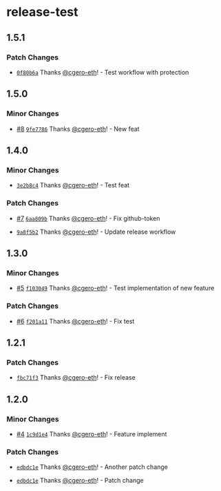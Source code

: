 # release-test

## 1.5.1

### Patch Changes

- [`0f80b6a`](https://github.com/cgero-eth/release-test/commit/0f80b6a356274933ba10e5d1cd53c8decc271f19) Thanks [@cgero-eth](https://github.com/cgero-eth)! - Test workflow with protection

## 1.5.0

### Minor Changes

- [#8](https://github.com/cgero-eth/release-test/pull/8) [`9fe7786`](https://github.com/cgero-eth/release-test/commit/9fe77868ad455ef3a8991b7fde10f8fb5672e15c) Thanks [@cgero-eth](https://github.com/cgero-eth)! - New feat

## 1.4.0

### Minor Changes

- [`3e2b8c4`](https://github.com/cgero-eth/release-test/commit/3e2b8c4f48779ffb879ec37d4e9d64be307c09cb) Thanks [@cgero-eth](https://github.com/cgero-eth)! - Test feat

### Patch Changes

- [#7](https://github.com/cgero-eth/release-test/pull/7) [`6aa809b`](https://github.com/cgero-eth/release-test/commit/6aa809bfde4c9f596481e48eff0f42a8b5577a73) Thanks [@cgero-eth](https://github.com/cgero-eth)! - Fix github-token

- [`9a8f5b2`](https://github.com/cgero-eth/release-test/commit/9a8f5b2c49fd047feedf7ee909732481867f54d4) Thanks [@cgero-eth](https://github.com/cgero-eth)! - Update release workflow

## 1.3.0

### Minor Changes

- [#5](https://github.com/cgero-eth/release-test/pull/5) [`f103049`](https://github.com/cgero-eth/release-test/commit/f10304975c23e7ebbfc597cb7a7f19f7dc8545f7) Thanks [@cgero-eth](https://github.com/cgero-eth)! - Test implementation of new feature

### Patch Changes

- [#6](https://github.com/cgero-eth/release-test/pull/6) [`f201a11`](https://github.com/cgero-eth/release-test/commit/f201a11e5f0707363b87765d483cb7d3c5697739) Thanks [@cgero-eth](https://github.com/cgero-eth)! - Fix test

## 1.2.1

### Patch Changes

- [`fbc71f3`](https://github.com/cgero-eth/release-test/commit/fbc71f35bf79cbe0eea81678a488cf0096ab9f43) Thanks [@cgero-eth](https://github.com/cgero-eth)! - Fix release

## 1.2.0

### Minor Changes

- [#4](https://github.com/cgero-eth/release-test/pull/4) [`1c9d1e4`](https://github.com/cgero-eth/release-test/commit/1c9d1e4d0a65b709a4aa1fc8f478d1f10a5e2be1) Thanks [@cgero-eth](https://github.com/cgero-eth)! - Feature implement

### Patch Changes

- [`edbdc1e`](https://github.com/cgero-eth/release-test/commit/edbdc1ea64592afc71a753d065b3e4e4b2126279) Thanks [@cgero-eth](https://github.com/cgero-eth)! - Another patch change

- [`edbdc1e`](https://github.com/cgero-eth/release-test/commit/edbdc1ea64592afc71a753d065b3e4e4b2126279) Thanks [@cgero-eth](https://github.com/cgero-eth)! - Patch change
